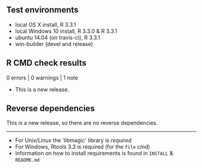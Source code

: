 ## Test environments
* local OS X install, R 3.3.1
* local Windows 10 install, R 3.3.0 & R 3.3.1
* ubuntu 14.04 (on travis-ci), R 3.3.1
* win-builder (devel and release)

## R CMD check results

0 errors | 0 warnings | 1 note

* This is a new release.

## Reverse dependencies

This is a new release, so there are no reverse dependencies.

---

- For Unix/Linux the 'libmagic' library is *required*
- For Windows, Rtools 3.3 is required (for the `file` cmd)
- Information on how to install requirements is found in `INSTALL` & `README.md`